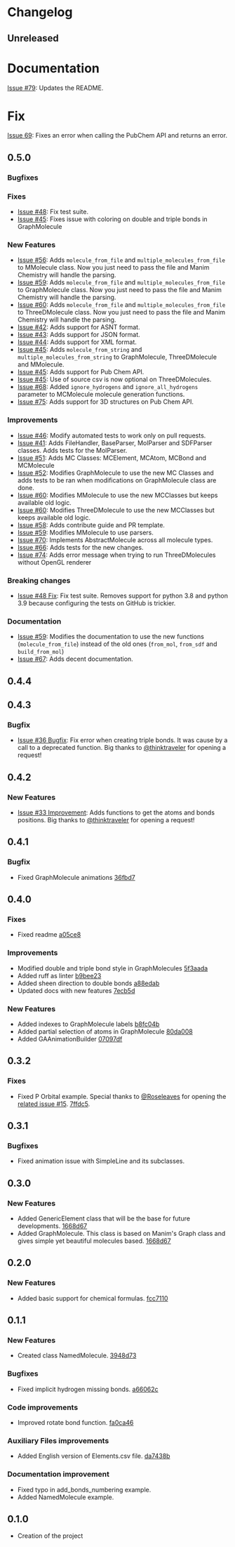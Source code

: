 # Changelog

## Unreleased

# Documentation
[Issue #79](https://github.com/UnMolDeQuimica/manim-Chemistry/issues/79): Updates the README.

# Fix
[Issue 69](https://github.com/UnMolDeQuimica/manim-Chemistry/issues/69): Fixes an error when calling the PubChem API and returns an error.

## 0.5.0

### Bugfixes

### Fixes
* [Issue #48](https://github.com/UnMolDeQuimica/manim-Chemistry/issues/48): Fix test suite.
* [Issue #45](https://github.com/UnMolDeQuimica/manim-Chemistry/pull/63): Fixes issue with coloring on double and triple bonds in GraphMolecule

### New Features
* [Issue #56](https://github.com/UnMolDeQuimica/manim-Chemistry/pull/56): Adds `molecule_from_file` and `multiple_molecules_from_file` to MMolecule class. Now you just need to pass the file and Manim Chemistry will handle the parsing.
* [Issue #59](https://github.com/UnMolDeQuimica/manim-Chemistry/pull/59): Adds `molecule_from_file` and `multiple_molecules_from_file` to GraphMolecule class. Now you just need to pass the file and Manim Chemistry will handle the parsing.
* [Issue #60](https://github.com/UnMolDeQuimica/manim-Chemistry/pull/60): Adds `molecule_from_file` and `multiple_molecules_from_file` to ThreeDMolecule class. Now you just need to pass the file and Manim Chemistry will handle the parsing.
* [Issue #42](https://github.com/UnMolDeQuimica/manim-Chemistry/pull/61): Adds support for ASNT format.
* [Issue #43](https://github.com/UnMolDeQuimica/manim-Chemistry/pull/62): Adds support for JSON format.
* [Issue #44](https://github.com/UnMolDeQuimica/manim-Chemistry/pull/63): Adds support for XML format.
* [Issue #45](https://github.com/UnMolDeQuimica/manim-Chemistry/pull/63): Adds `molecule_from_string` and `multiple_molecules_from_string` to GraphMolecule, ThreeDMolecule and MMolecule.
* [Issue #45](https://github.com/UnMolDeQuimica/manim-Chemistry/pull/63): Adds support for Pub Chem API.
* [Issue #45](https://github.com/UnMolDeQuimica/manim-Chemistry/pull/63): Use of source csv is now optional on ThreeDMolecules.
* [Issue #68](https://github.com/UnMolDeQuimica/manim-Chemistry/pull/72): Added `ignore_hydrogens` and `ignore_all_hydrogens` parameter to MCMolecule molecule generation functions.
* [Issue #75](https://github.com/UnMolDeQuimica/manim-Chemistry/pull/76): Adds support for 3D structures on Pub Chem API.

### Improvements
* [Issue #46](https://github.com/UnMolDeQuimica/manim-Chemistry/pull/47): Modify automated tests to work only on pull requests.
* [Issue #41](https://github.com/UnMolDeQuimica/manim-Chemistry/pull/50): Adds FileHandler, BaseParser, MolParser and SDFParser classes. Adds tests for the MolParser.
* [Issue #51](https://github.com/UnMolDeQuimica/manim-Chemistry/pull/55): Adds MC Classes: MCElement, MCAtom, MCBond and MCMolecule
* [Issue #52](https://github.com/UnMolDeQuimica/manim-Chemistry/pull/56): Modifies GraphMolecule to use the new MC Classes and adds tests to be ran when modifications on GraphMolecule class are done.
* [Issue #60](https://github.com/UnMolDeQuimica/manim-Chemistry/pull/59): Modifies MMolecule to use the new MCClasses but keeps available old logic.
* [Issue #60](https://github.com/UnMolDeQuimica/manim-Chemistry/pull/60): Modifies ThreeDMolecule to use the new MCClasses but keeps available old logic.
* [Issue #58](https://github.com/UnMolDeQuimica/manim-Chemistry/pull/58): Adds contribute guide and PR template.
* [Issue #59](https://github.com/UnMolDeQuimica/manim-Chemistry/pull/59): Modifies MMolecule to use parsers.
* [Issue #70](https://github.com/UnMolDeQuimica/manim-Chemistry/pull/71): Implements AbstractMolecule across all molecule types.
* [Issue #66](https://github.com/UnMolDeQuimica/manim-Chemistry/pull/71): Adds tests for the new changes.
* [Issue #74](https://github.com/UnMolDeQuimica/manim-Chemistry/pull/77): Adds error message when trying to run ThreeDMolecules without OpenGL renderer

### Breaking changes
* [Issue #48 Fix](https://github.com/UnMolDeQuimica/manim-Chemistry/issues/48): Fix test suite. Removes support for python 3.8 and python 3.9 because configuring the tests on GitHub is trickier.

### Documentation
* [Issue #59](https://github.com/UnMolDeQuimica/manim-Chemistry/pull/59): Modifies the documentation to use the new functions (`molecule_from_file`) instead of the old ones (`from_mol`, `from_sdf` and `build_from_mol`)
* [Issue #67](https://github.com/UnMolDeQuimica/manim-Chemistry/pull/78): Adds decent documentation.

## 0.4.4


## 0.4.3
### Bugfix
* [Issue #36 Bugfix](https://github.com/UnMolDeQuimica/manim-Chemistry/pull/36): Fix error when creating triple bonds. It was cause by a call to a deprecated function. Big thanks to [@thinktraveler](https://github.com/thinktraveller) for opening a request!

## 0.4.2
### New Features
* [Issue #33 Improvement](https://github.com/UnMolDeQuimica/manim-Chemistry/pull/34): Adds functions to get the atoms and bonds positions. Big thanks to [@thinktraveler](https://github.com/thinktraveller) for opening a request!

## 0.4.1
### Bugfix
* Fixed GraphMolecule animations [36fbd7](https://github.com/UnMolDeQuimica/manim-Chemistry/commit/36fbd72bc76931a7f6fa1ab67c1bb48b573855e5)


## 0.4.0
### Fixes
* Fixed readme [a05ce8](https://github.com/UnMolDeQuimica/manim-Chemistry/commit/a05ce87bef3d855dbf3371bf4e5abadf17eccd06)

### Improvements
* Modified double and triple bond style in GraphMolecules [5f3aada](https://github.com/UnMolDeQuimica/manim-Chemistry/commit/5f3aada58fd3fe90ff1d3f6f5df3759366484b3d)
* Added ruff as linter [b9bee23](https://github.com/UnMolDeQuimica/manim-Chemistry/commit/b9bee231b70eac5b5decba1849d935b87e86342b)
* Added sheen direction to double bonds [a88edab](https://github.com/UnMolDeQuimica/manim-Chemistry/commit/a88edab87a3184328147c2bf3961b98817926fb1)
* Updated docs with new features [7ecb5d](https://github.com/UnMolDeQuimica/manim-Chemistry/commit/7ecb5d3dc34932d93b3cf71f65ed01e76e645dbd)

### New Features
* Added indexes to GraphMolecule labels [b8fc04b](https://github.com/UnMolDeQuimica/manim-Chemistry/commit/b8fc04b7adc9654a4529ddec01b6c2e6f67cd4cd)
* Added partial selection of atoms in GraphMolecule [80da008](https://github.com/UnMolDeQuimica/manim-Chemistry/commit/80da008f7ddcbaf944b813f8a6fd49eab5551183)
* Added GAAnimationBuilder [07097df](https://github.com/UnMolDeQuimica/manim-Chemistry/commit/07097dfe03671374b4f1e13a7a9eb7279c40775a)

## 0.3.2
### Fixes
* Fixed P Orbital example. Special thanks to [@Roseleaves](https://github.com/Roseleaves) for opening the [related issue #15](https://github.com/UnMolDeQuimica/manim-Chemistry/issues/15). [7ffdc5](https://github.com/UnMolDeQuimica/manim-Chemistry/pull/16/commits/7ffdc52f90bae0605c27a3f9d545d0538a51c04b).

## 0.3.1
### Bugfixes
* Fixed animation issue with SimpleLine and its subclasses.

## 0.3.0
### New Features
* Added GenericElement class that will be the base for future developments. [1668d67](https://github.com/UnMolDeQuimica/manim-Chemistry/commit/1668d670752c86b860ff20c2d9e58ba4286329e1)
* Added GraphMolecule. This class is based on Manim's Graph class and gives simple yet beautiful molecules based. [1668d67](https://github.com/UnMolDeQuimica/manim-Chemistry/commit/1668d670752c86b860ff20c2d9e58ba4286329e1)


## 0.2.0
### New Features
* Added basic support for chemical formulas. [fcc7110](https://github.com/UnMolDeQuimica/manim-Chemistry/commit/3948d73ff052ad3051b432dd17f9d4e5077e3892)

## 0.1.1
### New Features
* Created class NamedMolecule.  [3948d73](https://github.com/UnMolDeQuimica/manim-Chemistry/commit/3948d73ff052ad3051b432dd17f9d4e5077e3892)

### Bugfixes
* Fixed implicit hydrogen missing bonds. [a66062c](https://github.com/UnMolDeQuimica/manim-Chemistry/commit/a66062cb374b3c2dbb4e9abac11359e6a784db69)

### Code improvements
* Improved rotate bond function. [fa0ca46](https://github.com/UnMolDeQuimica/manim-Chemistry/commit/fa0ca46d28f1e505b0c40225912da2a6bc50383a)

### Auxiliary Files improvements

* Added English version of Elements.csv file. [da7438b](https://github.com/UnMolDeQuimica/manim-Chemistry/commit/da7438b724f4fc149a5be83f0f0dbdc3e64d42d8)


### Documentation improvement
* Fixed typo in add_bonds_numbering example.
* Added NamedMolecule example.

## 0.1.0
* Creation of the project
